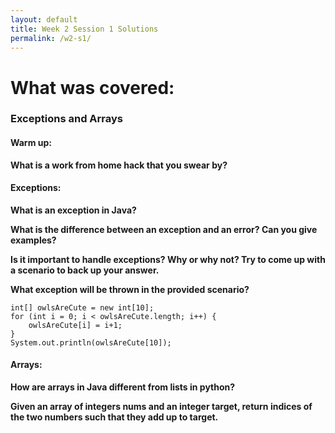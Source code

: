 ```yaml
---
layout: default
title: Week 2 Session 1 Solutions
permalink: /w2-s1/
---
```


# What was covered: 
### Exceptions and Arrays

#### Warm up:
**What is a work from home hack that you swear by?**

#### Exceptions:
**What is an exception in Java?**

**What is the difference between an exception and an error? Can you give examples?**

**Is it important to handle exceptions? Why or why not? Try to come up with a scenario to back up your answer.**

**What exception will be thrown in the provided scenario?**
```
int[] owlsAreCute = new int[10];
for (int i = 0; i < owlsAreCute.length; i++) {
    owlsAreCute[i] = i+1;
}
System.out.println(owlsAreCute[10]);
```

#### Arrays:
**How are arrays in Java different from lists in python?**

**Given an array of integers nums and an integer target, return indices of the two numbers such that they add up to target.**